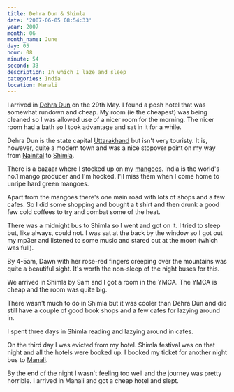 ```yaml
---
title: Dehra Dun & Shimla
date: '2007-06-05 08:54:33'
year: 2007
month: 06
month_name: June
day: 05
hour: 08
minute: 54
second: 33
description: In which I laze and sleep
categories: India
location: Manali
---
```

I arrived in [Dehra Dun][1] on the 29th May. I found a posh hotel that was somewhat rundown and cheap. My room (ie the cheapest) was being cleaned so I was allowed use of a nicer room for the morning. The nicer room had a bath so I took advantage and sat in it for a while.  
  
Dehra Dun is the state capital [Uttarakhand][2] but isn't very touristy. It is, however, quite a modern town and was a nice stopover point on my way from [Nainital][3] to [Shimla][4].  
  
There is a bazaar where I stocked up on my [mangoes][5]. India is the world's no.1 mango producer and I'm hooked. I'll miss them when I come home to unripe hard green mangoes.  
  
Apart from the mangoes there's one main road with lots of shops and a few cafes. So I did some shopping and bought a t shirt and then drunk a good few cold coffees to try and combat some of the heat.  
  
There was a midnight bus to Shimla so I went and got on it. I tried to sleep but, like always, could not. I was sat at the back by the window so I got out my mp3er and listened to some music and stared out at the moon (which was full).  
  
By 4-5am, Dawn with her rose-red fingers creeping over the mountains was quite a beautiful sight. It's worth the non-sleep of the night buses for this.  
  
We arrived in Shimla by 9am and I got a room in the YMCA. The YMCA is cheap and the room was quite big.  
  
There wasn't much to do in Shimla but it was cooler than Dehra Dun and did still have a couple of good book shops and a few cafes for lazying around in.  
  
I spent three days in Shimla reading and lazying around in cafes.  
  
On the third day I was evicted from my hotel. Shimla festival was on that night and all the hotels were booked up. I booked my ticket for another night bus to [Manali][6].  
  
By the end of the night I wasn't feeling too well and the journey was pretty horrible. I arrived in Manali and got a cheap hotel and slept.
 
 [1]: http://en.wikipedia.org/wiki/Dehradun
 [2]: http://en.wikipedia.org/wiki/Uttarakhand
 [3]: http://en.wikipedia.org/wiki/Nainital
 [4]: http://en.wikipedia.org/wiki/Shimla
 [5]: http://en.wikipedia.org/wiki/Mango
 [6]: http://en.wikipedia.org/wiki/Manali,_Himachal_Pradesh

